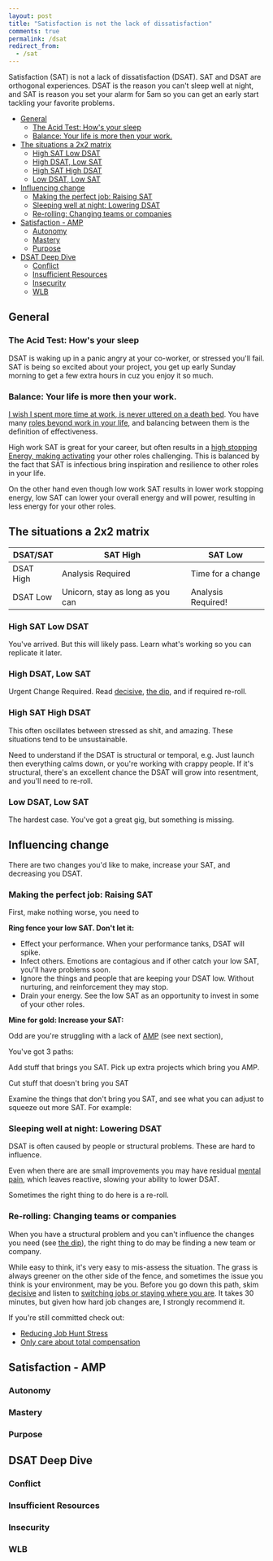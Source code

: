 ```yaml
---
layout: post
title: "Satisfaction is not the lack of dissatisfaction"
comments: true
permalink: /dsat
redirect_from:
  - /sat
---
```


Satisfaction (SAT) is not a lack of dissatisfaction (DSAT). SAT and DSAT are orthogonal experiences. DSAT is the reason you can't sleep well at night, and SAT is reason you set your alarm for 5am so you can get an early start tackling your favorite problems.

<!-- prettier-ignore-start -->

<!-- vim-markdown-toc GFM -->

- [General](#general)
    - [The Acid Test: How's your sleep](#the-acid-test-hows-your-sleep)
    - [Balance: Your life is more then your work.](#balance-your-life-is-more-then-your-work)
- [The situations a 2x2 matrix](#the-situations-a-2x2-matrix)
    - [High SAT Low DSAT](#high-sat-low-dsat)
    - [High DSAT, Low SAT](#high-dsat-low-sat)
    - [High SAT High DSAT](#high-sat-high-dsat)
    - [Low DSAT, Low SAT](#low-dsat-low-sat)
- [Influencing change](#influencing-change)
    - [Making the perfect job: Raising SAT](#making-the-perfect-job-raising-sat)
    - [Sleeping well at night: Lowering DSAT](#sleeping-well-at-night-lowering-dsat)
    - [Re-rolling: Changing teams or companies](#re-rolling-changing-teams-or-companies)
- [Satisfaction - AMP](#satisfaction---amp)
    - [Autonomy](#autonomy)
    - [Mastery](#mastery)
    - [Purpose](#purpose)
- [DSAT Deep Dive](#dsat-deep-dive)
    - [Conflict](#conflict)
    - [Insufficient Resources](#insufficient-resources)
    - [Insecurity](#insecurity)
    - [WLB](#wlb)

<!-- vim-markdown-toc -->

<!-- prettier-ignore-end -->

## General

### The Acid Test: How's your sleep

DSAT is waking up in a panic angry at your co-worker, or stressed you'll fail.
SAT is being so excited about your project, you get up early Sunday morning to get a few extra hours in cuz you enjoy it so much.

### Balance: Your life is more then your work.

[I wish I spent more time at work, is never uttered on a death bed](/wlb). You have many [roles beyond work in your life](/eulogy), and balancing between them is the definition of effectiveness.

High work SAT is great for your career, but often results in a [high stopping Energy, making activating](/activation) your other roles challenging. This is balanced by the fact that SAT is infectious bring inspiration and resilience to other roles in your life.

On the other hand even though low work SAT results in lower work stopping energy, low SAT can lower your overall energy and will power, resulting in less energy for your other roles.

## The situations a 2x2 matrix

| DSAT/SAT  | SAT High                         | SAT Low            |
| --------- | -------------------------------- | ------------------ |
| DSAT High | Analysis Required                | Time for a change  |
| DSAT Low  | Unicorn, stay as long as you can | Analysis Required! |

### High SAT Low DSAT

You've arrived. But this will likely pass. Learn what's working so you can replicate it later.

### High DSAT, Low SAT

Urgent Change Required. Read [decisive](/decide), [the dip](/the-dip), and if required re-roll.

### High SAT High DSAT

This often oscillates between stressed as shit, and amazing. These situations tend to be unsustainable.

Need to understand if the DSAT is structural or temporal, e.g. Just launch then everything calms down, or you're working with crappy people. If it's structural, there's an excellent chance the DSAT will grow into resentment, and you'll need to re-roll.

### Low DSAT, Low SAT

The hardest case. You've got a great gig, but something is missing.

## Influencing change

There are two changes you'd like to make, increase your SAT, and decreasing you DSAT.

### Making the perfect job: Raising SAT

First, make nothing worse, you need to

**Ring fence your low SAT. Don't let it:**

- Effect your performance. When your performance tanks, DSAT will spike.
- Infect others. Emotions are contagious and if other catch your low SAT, you'll have problems soon.
- Ignore the things and people that are keeping your DSAT low. Without nurturing, and reinforcement they may stop.
- Drain your energy. See the low SAT as an opportunity to invest in some of your other roles.

**Mine for gold: Increase your SAT:**

Odd are you're struggling with a lack of [AMP](/manager-book#l-motivation) (see next section),

You've got 3 paths:

Add stuff that brings you SAT. Pick up extra projects which bring you AMP.

Cut stuff that doesn't bring you SAT

Examine the things that don't bring you SAT, and see what you can adjust to squeeze out more SAT. For example:

### Sleeping well at night: Lowering DSAT

DSAT is often caused by people or structural problems. These are hard to influence.

Even when there are are small improvements you may have residual [mental pain](/pain), which leaves reactive, slowing your ability to lower DSAT.

Sometimes the right thing to do here is a re-roll.

### Re-rolling: Changing teams or companies

When you have a structural problem and you can't influence the changes you need (see [the dip](/dip)), the right thing to do may be finding a new team or company.

While easy to think, it's very easy to mis-assess the situation. The grass is always greener on the other side of the fence, and sometimes the issue you think is your environment, may be you. Before you go down this path, skim [decisive](/decisive) and listen to [switching jobs or staying where you are](https://heathbrothers.com/member-content/decisive-for-job-decisions/decisive-for-job-decisions-2/). It takes 30 minutes, but given how hard job changes are, I strongly recommend it.

If you're still committed check out:

- [Reducing Job Hunt Stress](/job-hunt-stress)
- [Only care about total compensation](/comp)

## Satisfaction - AMP

### Autonomy

### Mastery

### Purpose

## DSAT Deep Dive

### Conflict

### Insufficient Resources

### Insecurity

### WLB
